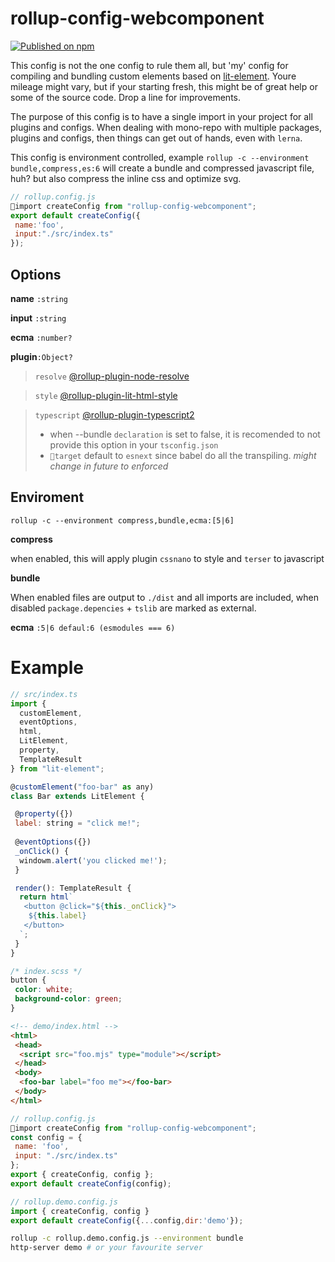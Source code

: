 # rollup-config-webcomponent
[![Published on npm](https://img.shields.io/npm/v/rollup-config-webcomponent.svg)](https://www.npmjs.com/package/rollup-config-webcomponent)

This config is not the one config to rule them all, but 'my' config for compiling and bundling custom elements based on [lit-element](https://lit-element.polymer-project.org/). Youre mileage might vary, but if your starting fresh, this might be of great help or some of the source code. Drop a line for improvements.

The purpose of this config is to have a single import in your project for all plugins and configs. When dealing with mono-repo with multiple packages, plugins and configs, then things can get out of hands, even with `lerna`.

This config is environment controlled, example `rollup -c --environment bundle,compress,es:6` will create a bundle and compressed javascript file, huh? but also compress the inline css and optimize svg.
```javascript 
// rollup.config.js
import createConfig from "rollup-config-webcomponent";
export default createConfig({
 name:'foo', 
 input:"./src/index.ts"
});
```

## Options
**name** `:string`

**input** `:string`

**ecma** `:number?`

**plugin**`:Object?`

> `resolve` [@rollup-plugin-node-resolve](https://www.npmjs.com/package/rollup-plugin-node-resolve)

> `style` [@rollup-plugin-lit-html-style](ttps://www.npmjs.com/package/rollup-plugin-lit-html-style)

> `typescript` [@rollup-plugin-typescript2](https://www.npmjs.com/package/rollup-plugin-typescript2)
> - when --bundle `declaration` is set to false, it is recomended to not provide this option in your `tsconfig.json`
> - `target` default to `esnext` since babel do all the transpiling. *might change in future to enforced*

## Enviroment
```
rollup -c --environment compress,bundle,ecma:[5|6]
```

**compress**

when enabled, this will apply plugin `cssnano` to style and `terser` to javascript

**bundle** 

When enabled files are output to `./dist` and all imports are included, when disabled `package.depencies` + `tslib` are marked as external. 

**ecma** `:5|6 defaul:6 (esmodules === 6)`

# Example
```javascript 
// src/index.ts
import { 
  customElement, 
  eventOptions,
  html,
  LitElement,
  property,
  TemplateResult
} from "lit-element";

@customElement("foo-bar" as any)
class Bar extends LitElement {

 @property({})
 label: string = "click me!";
 
 @eventOptions({})
 _onClick() {
  windowm.alert('you clicked me!');
 }

 render(): TemplateResult {
  return html`
   <button @click="${this._onClick}">
    ${this.label}
   </button>
  `;
 }
}
```

```css
/* index.scss */
button {
 color: white;
 background-color: green;
}
```

```html
<!-- demo/index.html -->
<html>
 <head>
  <script src="foo.mjs" type="module"></script>
 </head>
 <body>
  <foo-bar label="foo me"></foo-bar>
 </body>
</html>
```

```javascript 
// rollup.config.js
import createConfig from "rollup-config-webcomponent";
const config = {
 name: 'foo',
 input: "./src/index.ts"
};
export { createConfig, config };
export default createConfig(config);
```

```javascript 
// rollup.demo.config.js
import { createConfig, config }
export default createConfig({...config,dir:'demo'});
```

```bash
rollup -c rollup.demo.config.js --environment bundle
http-server demo # or your favourite server
```

